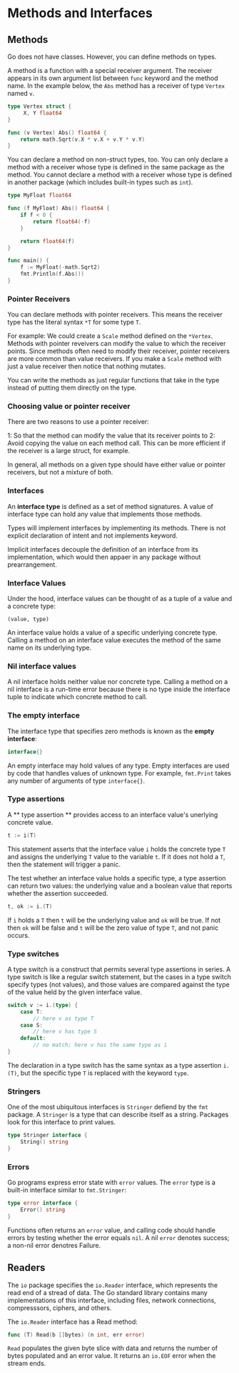 # Methods and Interfaces

## Methods

Go does not have classes. However, you can define methods on types.

A method is a function with a special receiver argument. The receiver appears in its own argument list between `func` keyword and the method name. In the example below, the `Abs` method has a receiver of type `Vertex` named `v`.

```go
type Vertex struct {
     X, Y float64
}

func (v Vertex) Abs() float64 {
    return math.Sqrt(v.X * v.X + v.Y * v.Y)
}
```

You can declare a method on non-struct types, too. You can only declare a method with a receiver whose type is defined in the same package as the method. You cannot declare a method with a receiver whose type is defined in another package (which includes built-in types such as `int`).

```go
type MyFloat float64

func (f MyFloat) Abs() float64 {
    if f < 0 {
        return float64(-f)
    }

    return float64(f)
}

func main() {
    f := MyFloat(-math.Sqrt2)
    fmt.Println(f.Abs())
}
```

### Pointer Receivers

You can declare methods with pointer receivers. This means the receiver type has the literal syntax `*T` for some type `T`.

For example: We could create a `Scale` method defined on the `*Vertex`. Methods with pointer reveivers can modify the value to which the receiver points. Since methods often need to modify their receiver, pointer receivers are more common than value receivers.
If you make a `Scale` method with just a value receiver then notice that nothing mutates.

You can write the methods as just regular functions that take in the type instead of putting them directly on the type.

### Choosing value or pointer receiver

There are two reasons to use a pointer receiver:

1: So that the method can modify the value that its receiver points to
2: Avoid copying the value on each method call. This can be more efficient if the receiver is a large struct, for example.

In general, all methods on a given type should have either value or pointer receivers, but not a mixture of both.

### Interfaces

An **interface type** is defined as a set of method signatures. A value of interface type can hold any value that implements those methods.

Types will implement interfaces by implementing its methods. There is not explicit declaration of intent and not implements keyword. 

Implicit interfaces decouple the definition of an interface from its implementation, which would then appaer in any package without prearrangement.

### Interface Values

Under the hood, interface values can be thought of as a tuple of a value and a concrete type:

```
(value, type)
```

An interface value holds a value of a specific underlying concrete type. Calling a method on an interface value executes the method of the same name on its underlying type.

### Nil interface values

A nil interface holds neither value nor concrete type. Calling a method on a nil interface is a run-time error because there is no type inside the interface tuple to indicate which concrete method to call.

### The empty interface

The interface type that specifies zero methods is known as the **empty interface**:

```go
interface{}
```

An empty interface may hold values of any type. Empty interfaces are used by code that handles values of unknown type. For example, `fmt.Print` takes any number of arguments of type `interface{}`.

### Type assertions

A ** type assertion ** provides access to an interface value's unerlying concrete value. 

```go
t := i(T)
```
This statement asserts that the interface value `i` holds the concrete type `T` and assigns the underlying `T` value to the variable `t`. If it does not hold a `T`, then the statement will trigger a panic.

The test whether an interface value holds a specific type, a type assertion can return two values: the underlying value and a boolean value that reports whether the assertion succeeded.

```go
t, ok := i.(T)
```

If `i` holds a `T` then `t` will be the underlying value and `ok` will be true. If not then `ok` will be false and `t` will be the zero value of type `T`, and not panic occurs.

### Type switches

A type switch is a construct that permits several type assertions in series. A type switch is like a regular switch statement, but the cases in a type switch specify types (not values), and those values are compared against the type of the value held by the given interface value.

```go
switch v := i.(type) {
    case T:
        // here v as type T
    case S:
        // here v has type S
    default:
        // no match; here v has the same type as i
}
```

The declaration in a type switch has the same syntax as a type assertion `i.(T)`, but the specific type `T` is replaced with the keyword `type`.

### Stringers

One of the most ubiquitous interfaces is `Stringer` defiend by the `fmt` package. A `Stringer` is a type that can describe itself as a string. Packages look for this interface to print values.

```go
type Stringer interface {
    String() string
}
```

### Errors

Go programs express error state with `error` values. The `error` type is a built-in interface similar to `fmt.Stringer`:

```go
type error interface {
    Error() string
}
```

Functions often returns an `error` value, and calling code should handle errors by testing whether the error equals `nil`. A nil `error` denotes success; a non-nil error denotres Failure.

## Readers

The `io` package specifies the `io.Reader` interface, which represents the read end of a stread of data. The Go standard library contains many implementations of this interface, including files, network connections, compresssors, ciphers, and others. 

The `io.Reader` interface has a Read method:
```go
func (T) Read(b []bytes) (n int, err error)
```

`Read` populates the given byte slice with data and returns the number of bytes populated and an error value. It returns an `io.EOF` error when the stream ends.

